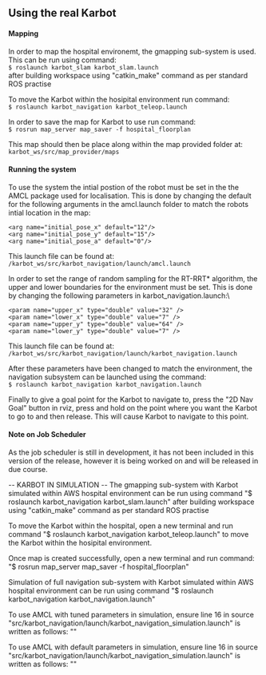 
## Using the real Karbot 

#### Mapping
In order to map the hospital environemt, the gmapping sub-system is used. This can be run using command:\
`$ roslaunch karbot_slam karbot_slam.launch`\
after building workspace using "catkin_make" command as per standard ROS practise

To move the Karbot within the hosipital environment run command:\
`$ roslaunch karbot_navigation karbot_teleop.launch`

In order to save the map for Karbot to use run command:\
`$ rosrun map_server map_saver -f hospital_floorplan`

This map should then be place along within the map provided folder at:\
`karbot_ws/src/map_provider/maps`

#### Running the system
To use the system the intial postion of the robot must be set in the the AMCL package used for localisation. This is done by changing the default for the following arguments in the amcl.launch folder to match the robots intial location in the map:

  `<arg name="initial_pose_x" default="12"/>`\
  `<arg name="initial_pose_y" default="15"/>`\
  `<arg name="initial_pose_a" default="0"/>`
  
This launch file can be found at:\
`/karbot_ws/src/karbot_navigation/launch/amcl.launch`

In order to set the range of random sampling for the RT-RRT* algorithm, the upper and lower boundaries for the environment must be set. This is done by changing the following parameters in karbot_navigation.launch:\

   `<param name="upper_x" type="double" value="32" />`\
   `<param name="lower_x" type="double" value="7" />`\
   `<param name="upper_y" type="double" value="64" />`\
   `<param name="lower_y" type="double" value="7" />`
   
This launch file can be found at:\
`/karbot_ws/src/karbot_navigation/launch/karbot_navigation.launch`

After these parameters have been changed to match the environment, the navigation subsystem can be launched using the command:\
`$ roslaunch karbot_navigation karbot_navigation.launch`

Finally to give a goal point for the Karbot to navigate to, press the "2D Nav Goal" button in rviz, press and hold on the point where you want the Karbot to go to and then release. This will cause Karbot to navigate to this point.

#### Note on Job Scheduler
As the job scheduler is still in development, it has not been included in this version of the release, however it is being worked on and will be released in due course.

-- KARBOT IN SIMULATION --
The gmapping sub-system with Karbot simulated within AWS hospital environment can be run using command
"$ roslaunch karbot_navigation karbot_slam.launch"
after building workspace using "catkin_make" command as per standard ROS practise

To move the Karbot within the hospital, open a new terminal and run command 
"$ roslaunch karbot_navigation karbot_teleop.launch"
to move the Karbot within the hosipital environment.

Once map is created successfully, open a new terminal and run command:
"$ rosrun map_server map_saver -f hospital_floorplan"

Simulation of full navigation sub-system with Karbot simulated within AWS hospital environment can be run using command 
"$ roslaunch karbot_navigation karbot_navigation.launch"

To use AMCL with tuned parameters in simulation, ensure line 16 in source "src/karbot_navigation/launch/karbot_navigation_simulation.launch" is written as follows:
"<include file="$(find karbot_navigation)/launch/amcl.launch"/>"

To use AMCL with default parameters in simulation, ensure line 16 in source "src/karbot_navigation/launch/karbot_navigation_simulation.launch" is written as follows:
"<include file="$(find karbot_localization)/launch/amcl.launch"/>"
